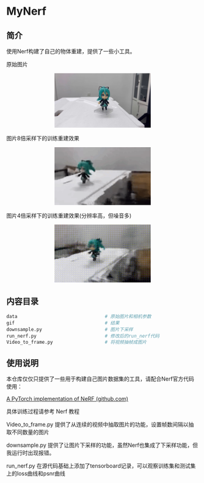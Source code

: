 # MyNerf

## 简介

使用Nerf构建了自己的物体重建，提供了一些小工具。

原始图片

<center>
    <img style="width:50%" src=".\data\nerf_llff_data\MyPictures\images\miku06_41.jpg"/>
</center>

图片8倍采样下的训练重建效果

<center>
    <img style="width:50%" src=".\gif\video.gif"/>
</center>

图片4倍采样下的训练重建效果(分辨率高，但噪音多)

<center>
    <img style="width:50%" src=".\gif\video_failure.gif"/>
</center>

## 内容目录

```bash
data                                # 原始图片和相机参数
gif                                 # 结果
downsample.py                       # 图片下采样
run_nerf.py                         # 修改后的run_nerf代码
Video_to_frame.py                   # 将视频抽帧成图片
```

## 使用说明

本仓库仅仅只提供了一些用于构建自己图片数据集的工具，请配合Nerf官方代码使用：

[ A PyTorch implementation of NeRF (github.com)](https://github.com/yenchenlin/nerf-pytorch)

具体训练过程请参考 Nerf 教程

Video_to_frame.py 提供了从连续的视频中抽取图片的功能，设置帧数间隔以抽取不同数量的图片

downsample.py      提供了让图片下采样的功能，虽然Nerf也集成了下采样功能，但我运行时出现报错。

run_nerf.py            在源代码基础上添加了tensorboard记录，可以观察训练集和测试集上的loss曲线和psnr曲线